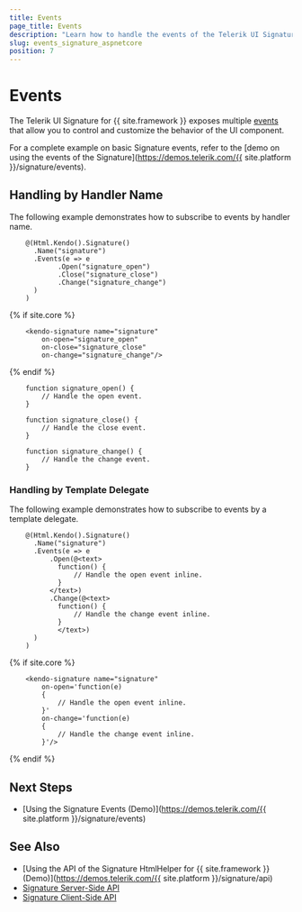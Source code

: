 ```yaml
---
title: Events
page_title: Events
description: "Learn how to handle the events of the Telerik UI Signature component for {{ site.framework }}."
slug: events_signature_aspnetcore
position: 7
---
```




# Events

The Telerik UI Signature for {{ site.framework }} exposes multiple [events](/api/kendo.mvc.ui.fluent/signatureeventbuilder) that allow you to control and customize the behavior of the UI component.

For a complete example on basic Signature events, refer to the [demo on using the events of the Signature](https://demos.telerik.com/{{ site.platform }}/signature/events).

## Handling by Handler Name

The following example demonstrates how to subscribe to events by handler name.

```HtmlHelper
    @(Html.Kendo().Signature()
      .Name("signature")
      .Events(e => e
            .Open("signature_open")
            .Close("signature_close")
            .Change("signature_change")
      )
    )
```
{% if site.core %}
```TagHelper
    <kendo-signature name="signature"
        on-open="signature_open"
        on-close="signature_close"
        on-change="signature_change"/>
```
{% endif %}
```JS script.js
    function signature_open() {
        // Handle the open event.
    }

    function signature_close() {
        // Handle the close event.
    }

    function signature_change() {
        // Handle the change event.
    }
```

### Handling by Template Delegate

The following example demonstrates how to subscribe to events by a template delegate.

```HtmlHelper
    @(Html.Kendo().Signature()
      .Name("signature")
      .Events(e => e
          .Open(@<text>
            function() {
                // Handle the open event inline.
            }
          </text>)
          .Change(@<text>
            function() {
                // Handle the change event inline.
            }
            </text>)
      )
    )
```
{% if site.core %}
```TagHelper
    <kendo-signature name="signature"
        on-open='function(e)
        {
            // Handle the open event inline.
        }'
        on-change='function(e)
        {
            // Handle the change event inline.
        }'/>
```
{% endif %}

## Next Steps

* [Using the Signature Events (Demo)](https://demos.telerik.com/{{ site.platform }}/signature/events)

## See Also

* [Using the API of the Signature HtmlHelper for {{ site.framework }} (Demo)](https://demos.telerik.com/{{ site.platform }}/signature/api)
* [Signature Server-Side API](/api/signature)
* [Signature Client-Side API](https://docs.telerik.com/kendo-ui/api/javascript/ui/signature)
